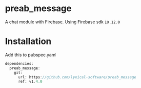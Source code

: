 # preab_message

A chat module with Firebase.
Using Firebase sdk `10.12.0`

# Installation

Add this to pubspec.yaml

```dart
dependencies:
  preab_message:
    git:
      url: https://github.com/lynical-software/preab_message
      ref: v1.4.0
```